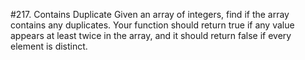 #217. Contains Duplicate
Given an array of integers, find if the array contains any duplicates. Your function should return true if any value appears at least twice in the array, and it should return false if every element is distinct.